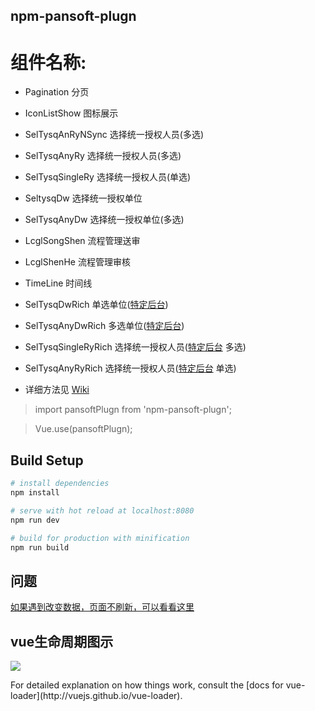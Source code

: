 ## npm-pansoft-plugn

  
# 组件名称:

* Pagination 分页
* IconListShow 图标展示
* SelTysqAnRyNSync 选择统一授权人员(多选)
* SelTysqAnyRy  选择统一授权人员(多选)
* SelTysqSingleRy 选择统一授权人员(单选)
* SeltysqDw 选择统一授权单位
* SelTysqAnyDw 选择统一授权单位(多选)
* LcglSongShen 流程管理送审
* LcglShenHe  流程管理审核
* TimeLine  时间线
* SelTysqDwRich 单选单位([特定后台](http://www.pulian.cn:8890/tlm-ywjkddpt-group/tlm-ywjkddpt-main-server))
* SelTysqAnyDwRich  多选单位([特定后台](http://www.pulian.cn:8890/tlm-ywjkddpt-group/tlm-ywjkddpt-main-server))
* SelTysqSingleRyRich 选择统一授权人员([特定后台](http://www.pulian.cn:8890/tlm-ywjkddpt-group/tlm-ywjkddpt-main-server)  多选)
* SelTysqAnyRyRich   选择统一授权人员([特定后台](http://www.pulian.cn:8890/tlm-ywjkddpt-group/tlm-ywjkddpt-main-server) 单选)



* 详细方法见 [Wiki](http://www.pulian.cn:8890/chenxin/npm-pansoft-plugn/wikis/home)
> import pansoftPlugn from 'npm-pansoft-plugn';

> Vue.use(pansoftPlugn);

## Build Setup

``` bash
# install dependencies
npm install

# serve with hot reload at localhost:8080
npm run dev

# build for production with minification
npm run build
```

## 问题
[如果遇到改变数据，页面不刷新，可以看看这里](https://cn.vuejs.org/v2/guide/reactivity.html#%E6%A3%80%E6%B5%8B%E5%8F%98%E5%8C%96%E7%9A%84%E6%B3%A8%E6%84%8F%E4%BA%8B%E9%A1%B9)

## vue生命周期图示
<p>
    <img src="https://cn.vuejs.org/images/lifecycle.png"></img>
</p>
For detailed explanation on how things work, consult the [docs for vue-loader](http://vuejs.github.io/vue-loader).
